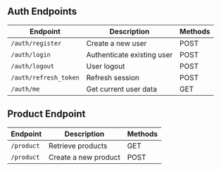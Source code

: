 ## Auth Endpoints

| Endpoint              | Description                | Methods |
|-----------------------|----------------------------|---------|
| `/auth/register`      | Create a new user          | POST    |
| `/auth/login`         | Authenticate existing user | POST    |
| `/auth/logout`        | User logout                | POST    |
| `/auth/refresh_token` | Refresh session            | POST    |
| `/auth/me`            | Get current user data      | GET     |

## Product Endpoint

| Endpoint    | Description          | Methods |
|-------------|----------------------|---------|
| `/product`  | Retrieve products    | GET     |
| `/product`  | Create a new product | POST    |
